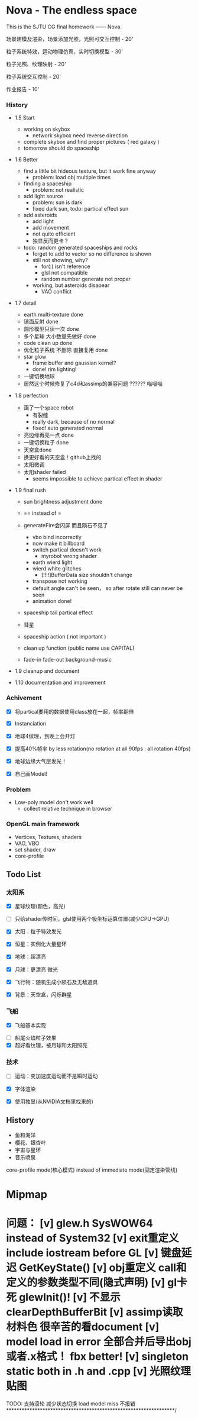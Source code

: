 # Nova - The endless space

This is the SJTU CG final homework —— Nova.  



场景建模及渲染，场景添加光照，光照可交互控制 - 20'

粒子系统特效，运动物理仿真，实时切换模型 - 30'

粒子光照、纹理映射 - 20'

粒子系统交互控制 - 20'

作业报告 - 10'



### History

* 1.5 Start
  * working on skybox
    * network skybox need reverse direction
  * complete skybox and find proper pictures ( red galaxy )
  * tomorrow should do spaceship
* 1.6 Better
  * find a little bit hideous texture, but it work fine anyway
    * problem: load obj multiple times
  * finding a spaceship
    * problem: not realistic
  * add light source
    * problem: sun is dark 
    * fixed dark sun, todo: partical effect sun
  * add asteroids
    * add light
    * add movement
    * not quite efficient
    * 独显反而更卡？
  * todo: random generated spaceships and rocks
    * forget to add to vector so no difference is shown
    * still not showing, why?
      * for(:) isn't reference
      * glsl not compatible
      * random number generate not proper
    * working, but asteroids disapear
      * VAO conflict
* 1.7 detail

  * earth multi-texture done
  * 镜面反射 done
  * 圆形模型只读一次 done
  * 多个星球 大小数量先做好 done
  * code clean up done
  * 优化粒子系统 不删除 直接复用 done
  * star glow
    * frame buffer and gaussian kernel?
    * done! rim lighting!
  * 一键切换地球
  * 居然这个时候修复了c4d和assimp的兼容问题 ?????? 喵喵喵
* 1.8 perfection
  * 画了一个space robot
    * 有裂缝
    * really dark, because of no normal
    * fixed! auto generated normal
  * 亮边缘再亮一点 done
  * 一键切换粒子  done
  * 天空盒done
  * 换更好看的天空盒！github上找的
  * 太阳微调
  * 太阳shader failed
    * seems impossible to achieve partical effect in shader
* 1.9 final rush
  * sun brightness adjustment done
  * == instead of =
  * generateFire会闪屏 而且陨石不见了
    * vbo bind incorrectly
    * now make it billboard
    * switch partical doesn't work
      * myrobot wrong shader
    * earth wierd light
    * wierd white glitches
      * [!!!!]BufferData size shouldn't change
    * transpose not working
    * default angle can't be seen， so after rotate still can never be seen
    * animation done!


  * spaceship tail partical effect
  * 彗星
  * spaceship action ( not important )
  * clean up function (public name use CAPITAL)
  * fade-in fade-out background-music
* 1.9 cleanup and document
* 1.10 documentation and improvement

### Achivement

- [x] 将partical要用的数据使用class放在一起，帧率翻倍
- [x] Instanciation
- [x] 地球4纹理，到晚上会开灯
- [x] 提高40%帧率 by less rotation(no rotation at all 90fps : all rotation 40fps)
- [x] 地球边缘大气层发光！
- [x] 自己画Model!


### Problem

* Low-poly model don't work well
  * collect relative technique in browser



### OpenGL main framework

* Vertices, Textures, shaders
* VAO, VBO
* set shader, draw
* core-profile



## Todo List
### 太阳系

- [x] 星球纹理(颜色，高光)
- [ ] 只给shader传时间，glsl使用两个极坐标运算位置(减少CPU->GPU)


- [x] 太阳：粒子特效发光
- [x] 恒星：实例化大量星环
- [x] 地球：超漂亮
- [x] 月球：更漂亮 微光
- [x] 飞行物：随机生成小陨石及无敌道具
- [x] 背景：天空盒，闪烁群星

### 飞船

* [x] 飞船基本实现

- [ ] 船尾火焰粒子效果
- [x] 超好看纹理，被月球和太阳照亮

### 技术

- [ ] 运动：变加速度运动而不是瞬时运动
- [x] 字体渲染
- [x] 使用独显(从NVIDIA文档里找来的)




##  History

- 鱼和海洋
- 樱花、银杏叶
- 宇宙与星环
- 音乐喷泉

core-profile mode(核心模式) instead of immediate mode(固定渲染管线)



Mipmap
=================================================================
问题：
[v] glew.h
	SysWOW64 instead of System32
[v] exit重定义
	include iostream before GL
[v] 键盘延迟
	GetKeyState()
[v] obj重定义
	call和定义的参数类型不同(隐式声明)
[v] gl卡死
	glewInit()!
[v] 不显示
	clearDepthBufferBit
[v] assimp读取材料色
	很辛苦的看document
[v] model load in error
	全部合并后导出obj
	或者.x格式！
	fbx better!
[v] singleton
	static both in .h and .cpp
[v] 光照纹理贴图
=================================================================
TODO:
支持滚轮
减少状态切换
load model miss 不报错
*****************************************************************/